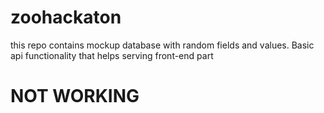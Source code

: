 # zoohackaton
this repo contains mockup database with random fields and values. Basic api functionality that helps serving front-end part


# NOT WORKING
